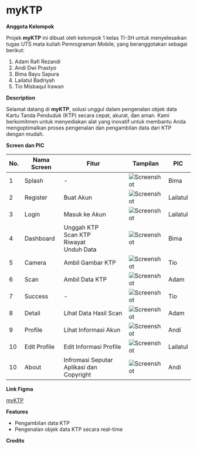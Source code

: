 
# myKTP

**Anggota Kelompok**

Projek **myKTP** ini dibuat oleh kelompok 1 kelas TI-3H untuk menyelesaikan tugas UTS mata kuliah Pemrograman Mobile, yang beranggotakan sebagai berikut:

1. Adam Rafi Rezandi	  
2. Andi Dwi Prastyo		 
3. Bima Bayu Sapura		  
4. Lailatul Badriyah	   
5. Tio Misbaqul Irawan	  

**Description**

Selamat datang di **myKTP**, solusi unggul dalam pengenalan objek data Kartu Tanda Penduduk (KTP) secara cepat, akurat, dan aman. Kami berkomitmen untuk menyediakan alat yang inovatif untuk membantu Anda mengoptimalkan proses pengenalan dan pengambilan data dari KTP dengan mudah.

**Screen dan PIC**

| No. | Nama Screen | Fitur                                                    | Tampilan                                   |PIC| 
| --- | ----------- | ---------------------------------------------------------|--------------------------------------------|---|
| 1   | Splash      | -                                                        |![Screenshot](./docs/splash_screen.png)     |Bima
| 2   | Register    | Buat Akun                                                |![Screenshot](./docs/register_screen.png)   |Lailatul|
| 3   | Login       | Masuk ke Akun                                            |![Screenshot](./docs/login_screen.png)      |Lailatul|
| 4   | Dashboard   | Unggah KTP <br/> Scan KTP <br/> Riwayat <br/> Unduh Data |![Screenshot](./docs/home_screen.png)       |Bima|
| 5   | Camera      | Ambil Gambar KTP                                         |![Screenshot](./docs/scan_screen.png)       |Tio|
| 6   | Scan        | Ambil Data KTP                                           |![Screenshot](./docs/scan_result_screen.png)|Adam|
| 7   | Success     | -                                                        |![Screenshot](./docs/success_screen.png)    |Tio|
| 8   | Detail      | Lihat Data Hasil Scan                                    |![Screenshot](./docs/detail_screen.png)     |Adam|
| 9   | Profile     | Lihat Informasi Akun                                     |![Screenshot](./docs/profile_screen.png)    |Andi|
| 10  | Edit Profile       | Edit Informasi Profile                            |![Screenshot](./docs/edit_profile_page.png) |Lailatul|
| 10  | About       | Infromasi Seputar Aplikasi dan Copyright                 |![Screenshot](./docs/about_screen.png)      |Andi|

**Link Figma**

[myKTP](https://www.figma.com/file/wPNvGmFh1RK1XG6IFo5pbW/Desain-UI?type=design&node-id=1-44797&mode=design&t=Ba2hSdCxFDb6XYsN-0)

**Features**

- Pengambilan data KTP
- Pengenalan objek data KTP secara real-time

**Credits**


